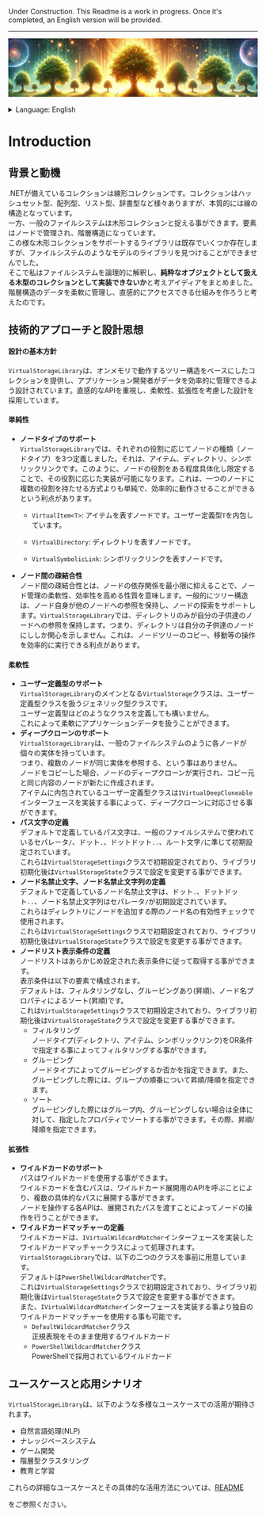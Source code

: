 ﻿Under Construction. This Readme is a work in progress. Once it's completed, an English version will be provided.

---

![burner.png](images/burner.png)

<details>
  <summary>Language: English</summary>
  <ul>
    <li><a href="index.md">English</a></li>
    <li><a href="index.ja.md">Japanese</a></li>
  </ul>
</details>

# Introduction

## 背景と動機

.NETが備えているコレクションは線形コレクションです。コレクションはハッシュセット型、配列型、リスト型、辞書型など様々ありますが、本質的には線の構造となっています。  
一方、一般のファイルシステムは木形コレクションと捉える事ができます。要素はノードで管理され、階層構造になっています。  
この様な木形コレクションをサポートするライブラリは既存でいくつか存在しますが、ファイルシステムのようなモデルのライブラリを見つけることができませんでした。  
そこで私はファイルシステムを論理的に解釈し、**純粋なオブジェクトとして扱える木型のコレクションとして実装できないか**と考えアイディアをまとめました。  
階層構造のデータを柔軟に管理し、直感的にアクセスできる仕組みを作ろうと考えたのです。

## 技術的アプローチと設計思想

#### 設計の基本方針

`VirtualStorageLibrary`は、オンメモリで動作するツリー構造をベースにしたコレクションを提供し、アプリケーション開発者がデータを効率的に管理できるよう設計されています。直感的なAPIを重視し、柔軟性、拡張性を考慮した設計を採用しています。  


#### 単純性

- **ノードタイプのサポート**  
  `VirtualStorageLibrary`では、それぞれの役割に応じてノードの種類（ノードタイプ）を3つ定義しました。それは、アイテム、ディレクトリ、シンボリックリンクです。このように、ノードの役割をある程度具体化し限定することで、その役割に応じた実装が可能になります。これは、一つのノードに複数の役割を持たせる方式よりも単純で、効率的に動作させることができるという利点があります。
  
  - `VirtualItem<T>`: アイテムを表すノードです。ユーザー定義型`T`を内包しています。
  
  - `VirtualDirectory`: ディレクトリを表すノードです。
  
  - `VirtualSymbolicLink`: シンボリックリンクを表すノードです。

- **ノード間の疎結合性**  
  ノード間の疎結合性とは、ノードの依存関係を最小限に抑えることで、ノード管理の柔軟性、効率性を高める性質を意味します。一般的にツリー構造は、ノード自身が他のノードへの参照を保持し、ノードの探索をサポートします。`VirtualStorageLibrary`では、ディレクトリのみが自分の子供達のノードへの参照を保持します。つまり、ディレクトリは自分の子供達のノードにししか関心を示しません。これは、ノードツリーのコピー、移動等の操作を効率的に実行できる利点があります。

#### 柔軟性

- **ユーザー定義型のサポート**  
  `VirtualStorageLibrary`のメインとなる`VirtualStorage`クラスは、ユーザー定義型クラスを扱うジェネリック型クラスです。  
  ユーザー定義型はどのようなクラスを定義しても構いません。  
  これによって柔軟にアプリケーションデータを扱うことができます。
- **ディープクローンのサポート**  
  `VirtualStorageLibrary`は、一般のファイルシステムのように各ノードが個々の実体を持っています。  
  つまり、複数のノードが同じ実体を参照する、という事はありません。  
  ノードをコピーした場合、ノードのディープクローンが実行され、コピー元と同じ内容のノードが新たに作成されます。  
  アイテムに内包されているユーザー定義型クラスは`IVirtualDeepCloneable`インターフェースを実装する事によって、ディープクローンに対応させる事ができます。
- **パス文字の定義**  
  デフォルトで定義しているパス文字は、一般のファイルシステムで使われているセパレータ`/`、ドット`.`、ドットドット`..`、ルート文字`/`に準じて初期設定されています。  
  これらは`VirtualStorageSettings`クラスで初期設定されており、ライブラリ初期化後は`VirtualStorageState`クラスで設定を変更する事ができます。
- **ノード名禁止文字、ノード名禁止文字列の定義**  
  デフォルトで定義しているノード名禁止文字は、ドット`.`、ドットドット`..`、ノード名禁止文字列はセパレータ`/`が初期設定されています。  
  これらはディレクトリにノードを追加する際のノード名の有効性チェックで使用されます。  
  これらは`VirtualStorageSettings`クラスで初期設定されており、ライブラリ初期化後は`VirtualStorageState`クラスで設定を変更する事ができます。
- **ノードリスト表示条件の定義**  
  ノードリストはあらかじめ設定された表示条件に従って取得する事ができます。  
  表示条件は以下の要素で構成されます。  
  デフォルトは、フィルタリングなし、グルーピングあり(昇順)、ノード名プロパティによるソート(昇順)です。  
  これは`VirtualStorageSettings`クラスで初期設定されており、ライブラリ初期化後は`VirtualStorageState`クラスで設定を変更する事ができます。
  - フィルタリング  
    ノードタイプ(ディレクトリ、アイテム、シンボリックリンク)をOR条件で指定する事によってフィルタリングする事ができます。
  - グルーピング  
    ノードタイプによってグルーピングするか否かを指定できます。また、グルーピングした際には、グループの順番について昇順/降順を指定できます。
  - ソート  
    グルーピングした際にはグループ内、グルーピングしない場合は全体に対して、指定したプロパティでソートする事ができます。その際、昇順/降順を指定できます。

#### 拡張性

- **ワイルドカードのサポート**  
  パスはワイルドカードを使用する事ができます。  
  ワイルドカードを含むパスは、ワイルドカード展開用のAPIを呼ぶことにより、複数の具体的なパスに展開する事ができます。  
  ノードを操作する各APIは、展開されたパスを渡すことによってノードの操作を行うことができます。
- **ワイルドカードマッチャーの定義**  
  ワイルドカードは、`IVirtualWildcardMatcher`インターフェースを実装したワイルドカードマッチャークラスによって処理されます。  
  `VirtualStorageLibrary`では、以下の二つのクラスを事前に用意しています。  
  デフォルトは`PowerShellWildcardMatcher`です。  
  これは`VirtualStorageSettings`クラスで初期設定されており、ライブラリ初期化後は`VirtualStorageState`クラスで設定を変更する事ができます。  
  また、`IVirtualWildcardMatcher`インターフェースを実装する事より独自のワイルドカードマッチャーを使用する事も可能です。
  - `DefaultWildcardMatcher`クラス  
    正規表現をそのまま使用するワイルドカード
  - `PowerShellWildcardMatcher`クラス  
    PowerShellで採用されているワイルドカード

## ユースケースと応用シナリオ

`VirtualStorageLibrary`は、以下のような多様なユースケースでの活用が期待されます。

- 自然言語処理(NLP)
- ナレッジベースシステム
- ゲーム開発
- 階層型クラスタリング
- 教育と学習

これらの詳細なユースケースとその具体的な活用方法については、<a href="https://github.com/shimodateakira/VirtualStorageLibrary/blob/master/README.md">README</a>

をご参照ください。
